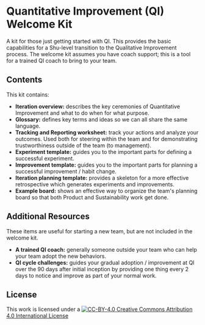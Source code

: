 # Quantitative Improvement (QI) Welcome Kit
A kit for those just getting started with QI. This provides the basic capabilities for a Shu-level transition to the Qualitative Improvement process. The welcome kit assumes you have coach support; this is a tool for a trained QI coach to bring to your team.

## Contents

This kit contains:

* **Iteration overview:** describes the key ceremonies of Quantitative Improvement and what to do when for what purpose.
* **Glossary:** defines key terms and ideas so we can all share the same language.
* **Tracking and Reporting worksheet:** track your actions and analyze your outcomes. Used both for steering within the team and for demonstrating trustworthiness outside of the team (to management).
* **Experiment template:** guides you to the important parts for defining a successful experiment.
* **Improvement template:** guides you to the important parts for planning a successful improvement / habit change.
* **Iteration planning template:** provides a skeleton for a more effective retrospective which generates experiments and improvements.
* **Example board:** shows an effective way to organize the team's planning board so that both Product and Sustainability work get done.

## Additional Resources

These items are useful for starting a new team, but are not included in the welcome kit.

* **A trained QI coach:** generally someone outside your team who can help your team adopt the new behaviors.
* **QI cycle challenges:** guides your gradual adoption / improvement at QI over the 90 days after initial inception by providing one thing every 2 days to notice and improve as part of your normal work.

## License
This work is licensed under a [![CC-BY-4.0](https://i.creativecommons.org/l/by/4.0/80x15.png) Creative Commons Attribution 4.0 International License](http://creativecommons.org/licenses/by/4.0/)
